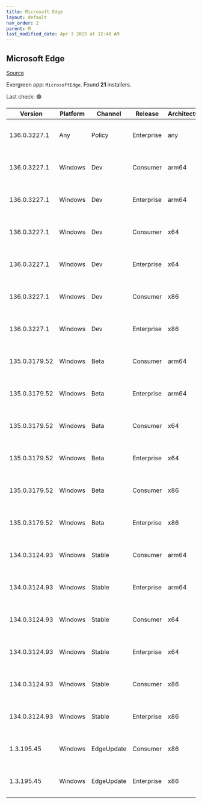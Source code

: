 ```yaml
---
title: Microsoft Edge
layout: default
nav_order: 2
parent: M
last_modified_date: Apr 3 2025 at 12:40 AM
---
```


## Microsoft Edge

[Source](https://www.microsoft.com/edge)

Evergreen app: `MicrosoftEdge`. Found **21** installers.

Last check: 🟢

| Version       | Platform | Channel    | Release    | Architecture | Hash                                                             | URI                                                                                                                                                                                                                                                                                                                      |
| ------------- | -------- | ---------- | ---------- | ------------ | ---------------------------------------------------------------- | ------------------------------------------------------------------------------------------------------------------------------------------------------------------------------------------------------------------------------------------------------------------------------------------------------------------------ |
| 136.0.3227.1  | Any      | Policy     | Enterprise | any          | 6C22C6D7EAB920D07878AA726FDF7243DDE7B176BC536AD9585DB769FBC81700 | [https://msedge.sf.dl.delivery.mp.microsoft.com/filestreamingservice/files/c4b6a8d6-73ce-412f-bd27-6e10f95791d3/MicrosoftEdgePolicyTemplates.cab](https://msedge.sf.dl.delivery.mp.microsoft.com/filestreamingservice/files/c4b6a8d6-73ce-412f-bd27-6e10f95791d3/MicrosoftEdgePolicyTemplates.cab)                       |
| 136.0.3227.1  | Windows  | Dev        | Consumer   | arm64        | BF2831B7DDAD60F4828530D59248D4B6854318A0A08CA035811FEADC21E0DE77 | [https://msedge.sf.dl.delivery.mp.microsoft.com/filestreamingservice/files/bcdce882-4ce7-4681-9b45-f9d4d9069297/MicrosoftEdgeDevEnterpriseARM64.msi](https://msedge.sf.dl.delivery.mp.microsoft.com/filestreamingservice/files/bcdce882-4ce7-4681-9b45-f9d4d9069297/MicrosoftEdgeDevEnterpriseARM64.msi)                 |
| 136.0.3227.1  | Windows  | Dev        | Enterprise | arm64        | BF2831B7DDAD60F4828530D59248D4B6854318A0A08CA035811FEADC21E0DE77 | [https://msedge.sf.dl.delivery.mp.microsoft.com/filestreamingservice/files/bcdce882-4ce7-4681-9b45-f9d4d9069297/MicrosoftEdgeDevEnterpriseARM64.msi](https://msedge.sf.dl.delivery.mp.microsoft.com/filestreamingservice/files/bcdce882-4ce7-4681-9b45-f9d4d9069297/MicrosoftEdgeDevEnterpriseARM64.msi)                 |
| 136.0.3227.1  | Windows  | Dev        | Consumer   | x64          | 7D2356BF9DE0B88E154BB6A21FB162A0FCBF12E7A56120A098636AD005C6C6A4 | [https://msedge.sf.dl.delivery.mp.microsoft.com/filestreamingservice/files/21be3df1-4f73-43de-94b1-b7a01e11b24e/MicrosoftEdgeDevEnterpriseX64.msi](https://msedge.sf.dl.delivery.mp.microsoft.com/filestreamingservice/files/21be3df1-4f73-43de-94b1-b7a01e11b24e/MicrosoftEdgeDevEnterpriseX64.msi)                     |
| 136.0.3227.1  | Windows  | Dev        | Enterprise | x64          | 7D2356BF9DE0B88E154BB6A21FB162A0FCBF12E7A56120A098636AD005C6C6A4 | [https://msedge.sf.dl.delivery.mp.microsoft.com/filestreamingservice/files/21be3df1-4f73-43de-94b1-b7a01e11b24e/MicrosoftEdgeDevEnterpriseX64.msi](https://msedge.sf.dl.delivery.mp.microsoft.com/filestreamingservice/files/21be3df1-4f73-43de-94b1-b7a01e11b24e/MicrosoftEdgeDevEnterpriseX64.msi)                     |
| 136.0.3227.1  | Windows  | Dev        | Consumer   | x86          | C7E0D0452B73AF25ACD2551127B28A67F45BA6FAD86A3891E465F810725A5D41 | [https://msedge.sf.dl.delivery.mp.microsoft.com/filestreamingservice/files/28f19734-b51c-4e65-85c2-01bddacb439d/MicrosoftEdgeDevEnterpriseX86.msi](https://msedge.sf.dl.delivery.mp.microsoft.com/filestreamingservice/files/28f19734-b51c-4e65-85c2-01bddacb439d/MicrosoftEdgeDevEnterpriseX86.msi)                     |
| 136.0.3227.1  | Windows  | Dev        | Enterprise | x86          | C7E0D0452B73AF25ACD2551127B28A67F45BA6FAD86A3891E465F810725A5D41 | [https://msedge.sf.dl.delivery.mp.microsoft.com/filestreamingservice/files/28f19734-b51c-4e65-85c2-01bddacb439d/MicrosoftEdgeDevEnterpriseX86.msi](https://msedge.sf.dl.delivery.mp.microsoft.com/filestreamingservice/files/28f19734-b51c-4e65-85c2-01bddacb439d/MicrosoftEdgeDevEnterpriseX86.msi)                     |
| 135.0.3179.52 | Windows  | Beta       | Consumer   | arm64        | 5E82D6B6070A93F1C1A5B37EF6445C9D3F2AECD0C651AEB3ABDCA9ABC9C29F24 | [https://msedge.sf.dl.delivery.mp.microsoft.com/filestreamingservice/files/0b91c666-2549-43b6-aba1-772001df5fc7/MicrosoftEdgeBetaEnterpriseARM64.msi](https://msedge.sf.dl.delivery.mp.microsoft.com/filestreamingservice/files/0b91c666-2549-43b6-aba1-772001df5fc7/MicrosoftEdgeBetaEnterpriseARM64.msi)               |
| 135.0.3179.52 | Windows  | Beta       | Enterprise | arm64        | 5E82D6B6070A93F1C1A5B37EF6445C9D3F2AECD0C651AEB3ABDCA9ABC9C29F24 | [https://msedge.sf.dl.delivery.mp.microsoft.com/filestreamingservice/files/0b91c666-2549-43b6-aba1-772001df5fc7/MicrosoftEdgeBetaEnterpriseARM64.msi](https://msedge.sf.dl.delivery.mp.microsoft.com/filestreamingservice/files/0b91c666-2549-43b6-aba1-772001df5fc7/MicrosoftEdgeBetaEnterpriseARM64.msi)               |
| 135.0.3179.52 | Windows  | Beta       | Consumer   | x64          | DFE0B69C2AE51015D72F713319546FB8D1C7AEFD56CF322CCABAD830B8D19132 | [https://msedge.sf.dl.delivery.mp.microsoft.com/filestreamingservice/files/f69ef79a-1f4a-45cd-be88-f56f8be8cbf9/MicrosoftEdgeBetaEnterpriseX64.msi](https://msedge.sf.dl.delivery.mp.microsoft.com/filestreamingservice/files/f69ef79a-1f4a-45cd-be88-f56f8be8cbf9/MicrosoftEdgeBetaEnterpriseX64.msi)                   |
| 135.0.3179.52 | Windows  | Beta       | Enterprise | x64          | DFE0B69C2AE51015D72F713319546FB8D1C7AEFD56CF322CCABAD830B8D19132 | [https://msedge.sf.dl.delivery.mp.microsoft.com/filestreamingservice/files/f69ef79a-1f4a-45cd-be88-f56f8be8cbf9/MicrosoftEdgeBetaEnterpriseX64.msi](https://msedge.sf.dl.delivery.mp.microsoft.com/filestreamingservice/files/f69ef79a-1f4a-45cd-be88-f56f8be8cbf9/MicrosoftEdgeBetaEnterpriseX64.msi)                   |
| 135.0.3179.52 | Windows  | Beta       | Consumer   | x86          | E233551DF8013E20AAD14122CAA9BA73EF594D2CB27DE31ACCF3D33BB3F80214 | [https://msedge.sf.dl.delivery.mp.microsoft.com/filestreamingservice/files/03ac5f46-662e-4254-b101-2b314166be34/MicrosoftEdgeBetaEnterpriseX86.msi](https://msedge.sf.dl.delivery.mp.microsoft.com/filestreamingservice/files/03ac5f46-662e-4254-b101-2b314166be34/MicrosoftEdgeBetaEnterpriseX86.msi)                   |
| 135.0.3179.52 | Windows  | Beta       | Enterprise | x86          | E233551DF8013E20AAD14122CAA9BA73EF594D2CB27DE31ACCF3D33BB3F80214 | [https://msedge.sf.dl.delivery.mp.microsoft.com/filestreamingservice/files/03ac5f46-662e-4254-b101-2b314166be34/MicrosoftEdgeBetaEnterpriseX86.msi](https://msedge.sf.dl.delivery.mp.microsoft.com/filestreamingservice/files/03ac5f46-662e-4254-b101-2b314166be34/MicrosoftEdgeBetaEnterpriseX86.msi)                   |
| 134.0.3124.93 | Windows  | Stable     | Consumer   | arm64        | F43CD3165CD33D22B5E11FC23F5FA4A9601DDAB1E1C192F7B82E396F8D639A04 | [https://msedge.sf.dl.delivery.mp.microsoft.com/filestreamingservice/files/bb99c883-11ae-482d-b3a1-b55f60df8338/MicrosoftEdgeEnterpriseARM64.msi](https://msedge.sf.dl.delivery.mp.microsoft.com/filestreamingservice/files/bb99c883-11ae-482d-b3a1-b55f60df8338/MicrosoftEdgeEnterpriseARM64.msi)                       |
| 134.0.3124.93 | Windows  | Stable     | Enterprise | arm64        | F43CD3165CD33D22B5E11FC23F5FA4A9601DDAB1E1C192F7B82E396F8D639A04 | [https://msedge.sf.dl.delivery.mp.microsoft.com/filestreamingservice/files/bb99c883-11ae-482d-b3a1-b55f60df8338/MicrosoftEdgeEnterpriseARM64.msi](https://msedge.sf.dl.delivery.mp.microsoft.com/filestreamingservice/files/bb99c883-11ae-482d-b3a1-b55f60df8338/MicrosoftEdgeEnterpriseARM64.msi)                       |
| 134.0.3124.93 | Windows  | Stable     | Consumer   | x64          | 40E549AD15DD23211074BEF093CAF7FEB5025386501F438D5555D6D4F09AF5CE | [https://msedge.sf.dl.delivery.mp.microsoft.com/filestreamingservice/files/d112c788-ed95-4b00-bd8a-491f69788bc8/MicrosoftEdgeEnterpriseX64.msi](https://msedge.sf.dl.delivery.mp.microsoft.com/filestreamingservice/files/d112c788-ed95-4b00-bd8a-491f69788bc8/MicrosoftEdgeEnterpriseX64.msi)                           |
| 134.0.3124.93 | Windows  | Stable     | Enterprise | x64          | 40E549AD15DD23211074BEF093CAF7FEB5025386501F438D5555D6D4F09AF5CE | [https://msedge.sf.dl.delivery.mp.microsoft.com/filestreamingservice/files/d112c788-ed95-4b00-bd8a-491f69788bc8/MicrosoftEdgeEnterpriseX64.msi](https://msedge.sf.dl.delivery.mp.microsoft.com/filestreamingservice/files/d112c788-ed95-4b00-bd8a-491f69788bc8/MicrosoftEdgeEnterpriseX64.msi)                           |
| 134.0.3124.93 | Windows  | Stable     | Consumer   | x86          | 6F73C8BF32D6FD19318C3435F738EFDCFA1112C59CD102F2B8D52CD37BD38E4F | [https://msedge.sf.dl.delivery.mp.microsoft.com/filestreamingservice/files/f629aa1d-39bd-4683-87d2-5d46834f0e33/MicrosoftEdgeEnterpriseX86.msi](https://msedge.sf.dl.delivery.mp.microsoft.com/filestreamingservice/files/f629aa1d-39bd-4683-87d2-5d46834f0e33/MicrosoftEdgeEnterpriseX86.msi)                           |
| 134.0.3124.93 | Windows  | Stable     | Enterprise | x86          | 6F73C8BF32D6FD19318C3435F738EFDCFA1112C59CD102F2B8D52CD37BD38E4F | [https://msedge.sf.dl.delivery.mp.microsoft.com/filestreamingservice/files/f629aa1d-39bd-4683-87d2-5d46834f0e33/MicrosoftEdgeEnterpriseX86.msi](https://msedge.sf.dl.delivery.mp.microsoft.com/filestreamingservice/files/f629aa1d-39bd-4683-87d2-5d46834f0e33/MicrosoftEdgeEnterpriseX86.msi)                           |
| 1.3.195.45    | Windows  | EdgeUpdate | Consumer   | x86          | 700E5BB6A5A53998DC2A6489887959D4CEEAE9B9DE9D40519E5E339970800570 | [https://msedge.sf.dl.delivery.mp.microsoft.com/filestreamingservice/files/256d3512-b2cf-43c3-98cc-7dae2bb83622/MicrosoftEdgeUpdateSetup_X86_1.3.195.45.exe](https://msedge.sf.dl.delivery.mp.microsoft.com/filestreamingservice/files/256d3512-b2cf-43c3-98cc-7dae2bb83622/MicrosoftEdgeUpdateSetup_X86_1.3.195.45.exe) |
| 1.3.195.45    | Windows  | EdgeUpdate | Enterprise | x86          | 700E5BB6A5A53998DC2A6489887959D4CEEAE9B9DE9D40519E5E339970800570 | [https://msedge.sf.dl.delivery.mp.microsoft.com/filestreamingservice/files/256d3512-b2cf-43c3-98cc-7dae2bb83622/MicrosoftEdgeUpdateSetup_X86_1.3.195.45.exe](https://msedge.sf.dl.delivery.mp.microsoft.com/filestreamingservice/files/256d3512-b2cf-43c3-98cc-7dae2bb83622/MicrosoftEdgeUpdateSetup_X86_1.3.195.45.exe) |
